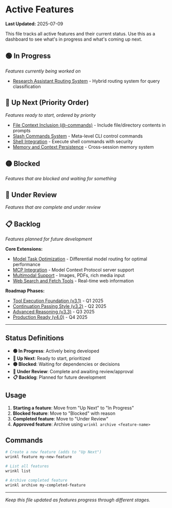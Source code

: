 # Active Features

**Last Updated:** 2025-07-09

This file tracks all active features and their current status. Use this as a dashboard to see what's in progress and what's coming up next.

## 🟢 In Progress

*Features currently being worked on*

- [Research Assistant Routing System](/home/dzack/dotfiles/bin/llm-repl-project/.ai/ledgers/research-assistant-routing.md) - Hybrid routing system for query classification

## 🔴 Up Next (Priority Order)

*Features ready to start, ordered by priority*

- [File Context Inclusion (@-commands)](/home/dzack/dotfiles/bin/llm-repl-project/.ai/ledgers/file-context-inclusion.md) - Include file/directory contents in prompts
- [Slash Commands System](/home/dzack/dotfiles/bin/llm-repl-project/.ai/ledgers/slash-commands.md) - Meta-level CLI control commands  
- [Shell Integration](/home/dzack/dotfiles/bin/llm-repl-project/.ai/ledgers/shell-integration.md) - Execute shell commands with security
- [Memory and Context Persistence](/home/dzack/dotfiles/bin/llm-repl-project/.ai/ledgers/memory-persistence.md) - Cross-session memory system

## 🟡 Blocked

*Features that are blocked and waiting for something*

<!-- Move features here when they're blocked -->

## 🔵 Under Review

*Features that are complete and under review*

<!-- Move features here when they're ready for review -->

## 📋 Backlog

*Features planned for future development*

**Core Extensions:**
- [Model Task Optimization](/home/dzack/dotfiles/bin/llm-repl-project/.ai/ledgers/model-task-optimization.md) - Differential model routing for optimal performance
- [MCP Integration](/home/dzack/dotfiles/bin/llm-repl-project/.ai/ledgers/mcp-integration.md) - Model Context Protocol server support
- [Multimodal Support](/home/dzack/dotfiles/bin/llm-repl-project/.ai/ledgers/multimodal-support.md) - Images, PDFs, rich media input
- [Web Search and Fetch Tools](/home/dzack/dotfiles/bin/llm-repl-project/.ai/ledgers/web-tools.md) - Real-time web information

**Roadmap Phases:**
- [Tool Execution Foundation (v3.1)](/home/dzack/dotfiles/bin/llm-repl-project/.ai/ledgers/roadmap.md) - Q1 2025
- [Continuation Passing Style (v3.2)](/home/dzack/dotfiles/bin/llm-repl-project/.ai/ledgers/roadmap.md) - Q2 2025
- [Advanced Reasoning (v3.3)](/home/dzack/dotfiles/bin/llm-repl-project/.ai/ledgers/roadmap.md) - Q3 2025
- [Production Ready (v4.0)](/home/dzack/dotfiles/bin/llm-repl-project/.ai/ledgers/roadmap.md) - Q4 2025

---

## Status Definitions

- **🟢 In Progress**: Actively being developed
- **🔴 Up Next**: Ready to start, prioritized
- **🟡 Blocked**: Waiting for dependencies or decisions
- **🔵 Under Review**: Complete and awaiting review/approval
- **📋 Backlog**: Planned for future development

## Usage

1. **Starting a feature**: Move from "Up Next" to "In Progress"
2. **Blocked feature**: Move to "Blocked" with reason
3. **Completed feature**: Move to "Under Review"
4. **Approved feature**: Archive using `wrinkl archive <feature-name>`

## Commands

```bash
# Create a new feature (adds to "Up Next")
wrinkl feature my-new-feature

# List all features
wrinkl list

# Archive completed feature
wrinkl archive my-completed-feature
```

---

*Keep this file updated as features progress through different stages.*
